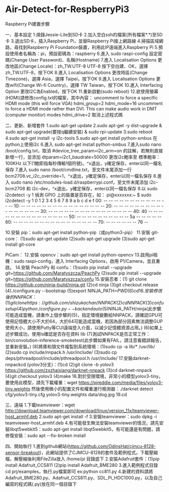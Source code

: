 # Air-Detect-for-RespberryPi3

Raspberry Pi建置步驟

一、基本設定
1.燒錄Jessie-Lite到SD卡
2.加入空白ssh的檔案(所有檔案*.*)至SD卡
3.退出SD卡，插入Raspberry Pi，並替Raspberry Pi接上網路線
4.掃描區域網路，尋找到Raspberry Pi Foundation裝置，利用此IP遠端進入Raspberry Pi
5.預設使用者名稱為：pi，預設密碼為：raspberry
6.進入 sudo raspi-config 設定密碼(Change User Password)、名稱(Hostname)
7.進入 Localisation Options 更改地區(Change Locale)：zh_TW.UTF-8 UTF-8 按下空白建、OK，選擇 zh_TW.UTF-8，按下OK
8.進入 Localisation Options 更改時區(Change Timezone)，選擇 Asia，選擇 Taipei，按下OK
9.進入 Localisation Options 更改wifi(Change Wi-fi Country)，選擇 TW Taiwan，按下OK
10.進入 Interfacing Option 更改I2C為Enabled，按下OK
11.重新啟動(sudo reboot)
12.欲使用螢幕(HDMI)請修改config.txt的檔案，其中內容：
uncomment to force a specific HDMI mode (this will force VGA)
hdmi_group=2
hdmi_mode=16
uncomment to force a HDMI mode rather than DVI. This can make audio work in
DMT (computer monitor) modes
hdmi_drive=2
取消上述程式碼

二、更新、新增套件
1.sudo apt-get update
2.sudo apt-get -y dist-upgrade & sudo apt-get upgrade(要按q繼續安裝) & sudo rpi-update
3.sudo reboot
4.sudo apt-get install -y i2c-tools
5.sudo apt-get install python-smbus 在python上使用i2c
6.進入 sudo apt-get install python-smbus
7.進入sudo nano /boot/config.txt，取消 #device_tree_param=i2c_arm=on 的註解，若無則直接新增一行，並添加 dtparam=i2c1_baudrate=50000 更改i2c鮑率至 標準鮑率：100KHz 以下(1鮑即指每秒傳輸1個符號)。^x退出，y確定保存，enter以同一檔名保存
7.進入 sudo nano /boot/cmdline.txt，至文件末尾添加一行 bcm2708.vc_i2c_override=1，^x退出，y確定保存，enter以同一檔名保存
8.進入 sudo nano /etc/modules-load.d/raspberrypi.conf，至文件末尾添加 i2c-bcm2708 和 i2c-dev，^x退出，y確定保存，enter以同一檔名保存
9.以 sudo i2cdetect -y 1 偵測 GPIO 上的裝置是否存在，如：
pi@xxxxxxx:~ $ sudo i2cdetect -y 1
     0  1  2  3  4  5  6  7  8  9  a  b  c  d  e  f
00:          -- -- -- -- -- -- -- -- -- -- -- -- --
10: -- -- -- -- -- -- -- -- -- -- -- -- -- -- -- --
20: -- -- -- -- -- -- -- -- -- -- -- -- -- -- -- --
30: -- -- -- -- -- -- -- -- -- -- -- -- -- -- -- --
40: 40 -- -- -- -- -- -- -- -- -- -- -- -- -- -- --
50: -- -- -- -- -- -- -- -- -- -- 5a -- -- -- -- --
60: -- -- -- -- -- -- -- -- -- -- -- -- -- -- -- --
70: -- -- -- -- -- -- 76 --

10.安裝 pip：sudo apt-get install python-pip（或python3-pip）
11.安裝 git-core： (1)sudo apt-get update (2)sudo apt-get upgrade (3)sudo apt-get install git-core

PiCam：
12.安裝 opencv：sudo apt-get install python-opencv
13.啟用pi相機：sudo raspi-config，進入 Interfacing Options，啟用 P1/Camera，並且重啟。
14.安裝 PeachPy  和  confu：(1)sudo pip install --upgrade git+https://github.com/Maratyszcza/PeachPy (2)sudo pip install --upgrade git+https://github.com/Maratyszcza/confu
15.安裝忍者：(1) git clone https://github.com/ninja-build/ninja.git (2)cd ninja (3)git checkout release (4)./configure.py --bootstrap (5)export NINJA_PATH=$PWD (6)cd
16.安裝修改後的 NNPACK：(1)git clone https://github.com/shizukachan/NNPACK (2)cd NNPACK (3)confu setup (4)python ./configure.py --backend auto (5)$NINJA_PATH/ninja(此步驟可能造成當機，請重作上個步驟的(5)，指定環境變數給NNPACK，請確認GPU可使用記憶體大小不大於64，大於64可能造成當機，若因為部分因素無法調整GUP使用大小，請使用Putty等CUI遠端登入介面，以減少記憶體資源占用。) (6)如果上述步驟成功，使用ls確認是否存在資料 lib (7)測試NNPACK是否正常工作：bin/convolution-inference-smoketest(此步驟如果有FAIL，請注意看錯誤報告，並重新安裝。) (8)將庫和頭文件複製到系統環境：(1)sudo cp -a lib/* /usr/lib/ (2)sudo cp include/nnpack.h /usr/include/ (3)sudo cp deps/pthreadpool/include/pthreadpool.h /usr/include/
17.安裝darknet-nnpackcd (yolov3分支)：(1)cd (2)git clone -b yolov3 https://github.com/zxzhaixiang/darknet-nnpack (3)cd darknet-nnpack (4)git checkout yolov3 (4)make
18.對於受限環境，非常小的模型yolov3-tiny。要使用此模型，請先下載權重：wget https://pjreddie.com/media/files/yolov3-tiny.weights
然後使用微小的配置文件和權重運行檢測器：./darknet detect cfg/yolov3-tiny.cfg yolov3-tiny.weights data/dog.jpg
19.cd

三、遠端
1.下載teamviewer：wget http://download.teamviewer.com/download/linux/version_11x/teamviewer-host_armhf.deb
2.sudo apt-get install -f
3.安裝teamviewer：sudo dpkg -i teamviewer-host_armhf.deb
4.有可能發生無法安裝teamviewer的情況，請先安裝libqt5webkit5：sudo apt-get install libqt5webkit5，有可能還是有問題，請修復安裝：sudo apt --fix-broken install

四、開始執行
1.進到github網站(https://github.com/OdinsHat/cjmcu-8128-sensor-breakout)，此網站提供了CJMCU-8128的套件及範例程式。下載壓縮檔，解壓縮後利用FileZilla放入 /home/pi 目錄底下
2.安裝Adafruit套件：(1)pip install Adafruit_CCS811 (2)pip install Adafruit_BME280
3.進入範例程式目錄 cd prj/examples，執行.py檔案即可 ex:python cc811.py
4.新建的資料請將Adafruit_BME280.py、Adafruit_CCS811.py、SDL_Pi_HDC1000.py，以及自己編寫的程式碼(.py)放在同一個目錄下
